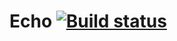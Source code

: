 # Echo [![Build status](https://ci.appveyor.com/api/projects/status/9j7jumtjyw6n036w?svg=true)](https://ci.appveyor.com/project/vozle/echo)